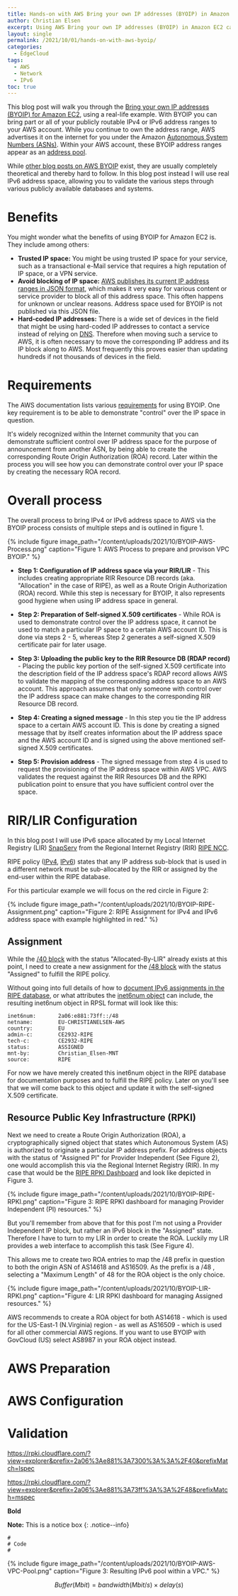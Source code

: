 ```yaml
---
title: Hands-on with AWS Bring your own IP addresses (BYOIP) in Amazon EC2
author: Christian Elsen
excerpt: Using AWS Bring your own IP addresses (BYOIP) in Amazon EC2 capability with a real life example of an IPv6 prefix, showing provisioning and troubleshooting steps.
layout: single
permalink: /2021/10/01/hands-on-with-aws-byoip/
categories:
  - EdgeCloud
tags:
  - AWS
  - Network
  - IPv6
toc: true
---
```


This blog post will walk you through the [Bring your own IP addresses (BYOIP) for Amazon EC2](https://docs.aws.amazon.com/AWSEC2/latest/UserGuide/ec2-byoip.html), using a real-life example. With BYOIP you can bring part or all of your publicly routable IPv4 or IPv6 address ranges to your AWS account. While you continue to own the address range, AWS advertises it on the internet for you under the Amazon [Autonomous System Numbers (ASNs)](https://en.wikipedia.org/wiki/Autonomous_system_(Internet)). Within your AWS account, these BYOIP address ranges appear as an [address pool](https://docs.aws.amazon.com/vpc/latest/userguide/vpc-ip-addressing.html).

While [other blog posts on AWS BYOIP](https://aws.amazon.com/blogs/networking-and-content-delivery/introducing-bring-your-own-ip-byoip-for-amazon-vpc/) exist, they are usually completely theoretical and thereby hard to follow. In this blog post instead I will use real IPv6 address space, allowing you to validate the various steps through various publicly available databases and systems.

# Benefits

You might wonder what the benefits of using BYOIP for Amazon EC2 is. They include among others:

* **Trusted IP space:** You might be using trusted IP space for your service, such as a transactional e-Mail service that requires a high reputation of IP space, or a VPN service.
* **Avoid blocking of IP space:** [AWS publishes its current IP address ranges in JSON format](https://docs.aws.amazon.com/general/latest/gr/aws-ip-ranges.html), which makes it very easy for various content or service provider to block all of this address space. This often happens for unknown or unclear reasons. Address space used for BYOIP is not published via this JSON file.
* **Hard-coded IP addresses:** There is a wide set of devices in the field that might be using hard-coded IP addresses to contact a service instead of relying on [DNS](https://en.wikipedia.org/wiki/Domain_Name_System). Therefore when moving such a service to AWS, it is often necessary to move the corresponding IP address and its IP block along to AWS. Most frequently this proves easier than updating hundreds if not thousands of devices in the field.   

# Requirements

The AWS documentation lists various [requirements](https://docs.aws.amazon.com/AWSEC2/latest/UserGuide/ec2-byoip.html#byoip-requirements) for using BYOIP. One key requirement is to be able to demonstrate "control" over the IP space in question.

It's widely recognized within the Internet community that you can demonstrate sufficient control over IP address space for the purpose of announcement from another ASN, by being able to create the corresponding Route Origin Authorization (ROA) record. Later within the process you will see how you can demonstrate control over your IP space by creating the necessary ROA record.

# Overall process

The overall process to bring IPv4 or IPv6 address space to AWS via the BYOIP process consists of multiple steps and is outlined in figure 1.

{% include figure image_path="/content/uploads/2021/10/BYOIP-AWS-Process.png" caption="Figure 1: AWS Process to prepare and provison VPC BYOIP." %}

* **Step 1: Configuration of IP address space via your RIR/LIR** - This includes creating appropriate RIR Resource DB records (aka. "Allocation" in the case of RIPE), as well as a Route Origin Authorization (ROA) record. While this step is necessary for BYOIP, it also represents good hygiene when using IP address space in general.

* **Step 2: Preparation of Self-signed X.509 certificates** - While ROA is used to demonstrate control over the IP address space, it cannot be used to match a particular IP space to a certain AWS account ID. This is done via steps 2 - 5, whereas Step 2 generates a self-signed X.509 certificate pair for later usage.

* **Step 3: Uploading the public key to the RIR Resource DB (RDAP record)** - Placing the public key portion of the self-signed X.509 certificate into the description field of the IP address space's RDAP record allows AWS to validate the mapping of the corresponding address space to an AWS account. This approach assumes that only someone with control over the IP address space can make changes to the corresponding RIR Resource DB record.

* **Step 4: Creating a signed message** - In this step you tie the IP address space to a certain AWS account ID. This is done by creating a signed message that by itself creates information about the IP address space and the AWS account ID and is signed using the above mentioned self-signed X.509 certificates.

* **Step 5: Provision address** - The signed message from step 4 is used to request the provisioning of the IP address space within AWS VPC. AWS validates the request against the RIR Resources DB and the RPKI publication point to ensure that you have sufficient control over the space.  

# RIR/LIR Configuration

In this blog post I will use IPv6 space allocated by my Local Internet Registry (LIR) [SnapServ](https://snapserv.net/) from the Regional Internet Registry (RIR) [RIPE NCC](https://www.ripe.net/).

RIPE policy ([IPv4](https://www.ripe.net/publications/docs/ripe-733), [IPv6](https://www.ripe.net/publications/docs/ripe-738)) states that any IP address sub-block that is used in a different network must be sub-allocated by the RIR or assigned by the end-user within the RIPE database.

For this particular example we will focus on the red circle in Figure 2:

{% include figure image_path="/content/uploads/2021/10/BYOIP-RIPE-Assignment.png" caption="Figure 2: RIPE Assignment for IPv4 and IPv6 address space with example highlighted in red." %}

## Assignment

While the [/40 block](https://apps.db.ripe.net/db-web-ui/lookup?source=ripe&key=2a06:e881:7300::%2F40&type=inet6num) with the status "Allocated-By-LIR" already exists at this point, I need to create a new assignment for the [/48 block](https://apps.db.ripe.net/db-web-ui/lookup?source=ripe&key=2a06:e881:73ff::%2F48&type=inet6num) with the status "Assigned" to fulfill the RIPE policy. 

Without going into full details of how to [document IPv6 assignments in the RIPE database](https://www.ripe.net/manage-ips-and-asns/db/support/documentation/documenting-ipv6-assignments-in-the-ripe-database), or what attributes the [inet6num object](https://www.ripe.net/manage-ips-and-asns/db/support/documentation/ripe-database-documentation/rpsl-object-types/4-2-descriptions-of-primary-objects/4-2-3-description-of-the-inet6num-object) can include, the resulting inet6num object in RPSL format will look like this:

```
inet6num:       2a06:e881:73ff::/48
netname:        EU-CHRISTIANELSEN-AWS
country:        EU
admin-c:        CE2932-RIPE
tech-c:         CE2932-RIPE
status:         ASSIGNED
mnt-by:         Christian_Elsen-MNT
source:         RIPE

```

For now we have merely created this inet6num object in the RIPE database for documentation purposes and to fulfill the RIPE policy. Later on you'll see that we will come back to this object and update it with the self-signed X.509 certificate. 


## Resource Public Key Infrastructure (RPKI)

Next we need to create a Route Origin Authorization (ROA), a cryptographically signed object that states which Autonomous System (AS) is authorized to originate a particular IP address prefix. For address objects with the status of "Assigned PI" for Provider Independent (See Figure 2), one would accomplish this via the Regional Internet Registry (RIR). In my case that would be the [RIPE RPKI Dashboard](https://my.ripe.net/#/rpki) and look like depicted in Figure 3. 

{% include figure image_path="/content/uploads/2021/10/BYOIP-RIPE-RPKI.png" caption="Figure 3: RIPE RPKI dashboard for managing Provider Independent (PI) resources." %}

But you'll remember from above that for this post I'm not using a Provider Independent IP block, but rather an IPv6 block in the "Assigned" state. Therefore I have to turn to my LIR in order to create the ROA. Luckily my LIR provides a web interface to accomplish this task (See Figure 4). 

This allows me to create two ROA entries to map the /48 prefix in question to both the origin ASN of AS14618 and AS16509. As the prefix is a /48 , selecting a "Maximum Length" of 48 for the ROA object is the only choice. 

{% include figure image_path="/content/uploads/2021/10/BYOIP-LIR-RPKI.png" caption="Figure 4: LIR RPKI dashboard for managing Assigned resources." %}

AWS recommends to create a ROA object for both AS14618 - which is used for the US-East-1 (N.Virginia) region - as well as AS16509 - which is used for all other commercial AWS regions. If you want to use BYOIP with GovCloud (US) select AS8987 in your ROA object instead.  

# AWS Preparation

# AWS Configuration

# Validation

https://rpki.cloudflare.com/?view=explorer&prefix=2a06%3Ae881%3A7300%3A%3A%2F40&prefixMatch=lspec

https://rpki.cloudflare.com/?view=explorer&prefix=2a06%3Ae881%3A73ff%3A%3A%2F48&prefixMatch=mspec

**Bold**

**Note:** This is a notice box
{: .notice--info}

```
#
# Code
#

```



{% include figure image_path="/content/uploads/2021/10/BYOIP-AWS-VPC-Pool.png" caption="Figure 3: Resulting IPv6 pool within a VPC." %}



$$
   Buffer (Mbit) = bandwidth (Mbit/s) × delay (s)
$$
